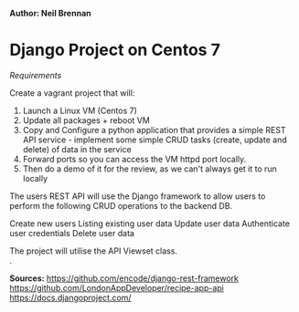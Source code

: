 __Author: Neil Brennan__

# Django Project on Centos 7

*Requirements*

Create a vagrant project that will:
1. Launch a Linux VM (Centos 7)
2. Update all packages + reboot VM
3. Copy and Configure a python application that provides a simple REST API service - implement some simple CRUD tasks (create, update and delete) of data in the service
4. Forward ports so you can access the VM httpd port locally.
5. Then do a demo of it for the review, as we can't always get it to run locally

The users REST API will use the Django framework to allow users to perform the following CRUD operations to the backend DB.

  Create new users
  Listing existing user data
  Update user data
  Authenticate user credentials
  Delete user data

The project will utilise the API Viewset class.   
.

__Sources:__
https://github.com/encode/django-rest-framework
https://github.com/LondonAppDeveloper/recipe-app-api
https://docs.djangoproject.com/
